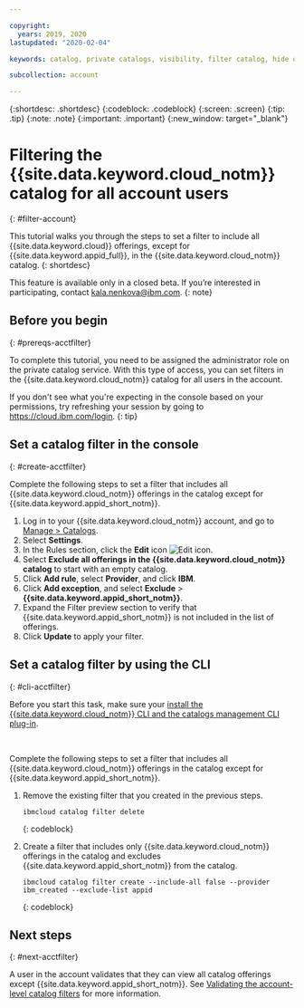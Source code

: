 ```yaml
---

copyright:
  years: 2019, 2020
lastupdated: "2020-02-04"

keywords: catalog, private catalogs, visibility, filter catalog, hide offering, catalog filtering

subcollection: account

---
```


{:shortdesc: .shortdesc}
{:codeblock: .codeblock}
{:screen: .screen}
{:tip: .tip}
{:note: .note}
{:important: .important}
{:new_window: target="_blank"}

# Filtering the {{site.data.keyword.cloud_notm}} catalog for all account users
{: #filter-account}

This tutorial walks you through the steps to set a filter to include all {{site.data.keyword.cloud}} offerings, except for {{site.data.keyword.appid_full}}, in the {{site.data.keyword.cloud_notm}} catalog.
{: shortdesc}

This feature is available only in a closed beta. If you’re interested in participating, contact kala.nenkova@ibm.com.
{: note}

## Before you begin
{: #prereqs-acctfilter}

To complete this tutorial, you need to be assigned the administrator role on the private catalog service. With this type of access, you can set filters in the {{site.data.keyword.cloud_notm}} catalog for all users in the account.

  If you don't see what you're expecting in the console based on your permissions, try refreshing your session by going to https://cloud.ibm.com/login.
  {: tip} 

## Set a catalog filter in the console
{: #create-acctfilter}

Complete the following steps to set a filter that includes all {{site.data.keyword.cloud_notm}} offerings in the catalog except for {{site.data.keyword.appid_short_notm}}.

1. Log in to your {{site.data.keyword.cloud_notm}} account, and go to [Manage > Catalogs](https://cloud.ibm.com/content-mgmt/catalogs).
1. Select **Settings**.
1. In the Rules section, click the **Edit** icon ![Edit icon](../icons/edit-tagging.svg).
1. Select **Exclude all offerings in the {{site.data.keyword.cloud_notm}} catalog** to start with an empty catalog.   
1. Click **Add rule**, select **Provider**, and click **IBM**. 
1. Click **Add exception**, and select **Exclude** > **{{site.data.keyword.appid_short_notm}}**.
1. Expand the Filter preview section to verify that {{site.data.keyword.appid_short_notm}} is not included in the list of offerings. 
1. Click **Update** to apply your filter. 

## Set a catalog filter by using the CLI 
{: #cli-acctfilter}

Before you start this task, make sure your [install the {{site.data.keyword.cloud_notm}} CLI and the catalogs management CLI plug-in](/docs/account?topic=account-manage-catalog#landing-prereqs).

<br>

Complete the following steps to set a filter that includes all {{site.data.keyword.cloud_notm}} offerings in the catalog except for {{site.data.keyword.appid_short_notm}}.  
1. Remove the existing filter that you created in the previous steps.
    ```
    ibmcloud catalog filter delete
    ```
    {: codeblock}
    
1. Create a filter that includes only {{site.data.keyword.cloud_notm}} offerings in the catalog and excludes {{site.data.keyword.appid_short_notm}} from the catalog.
    ```
    ibmcloud catalog filter create --include-all false --provider ibm_created --exclude-list appid
    ```
    {: codeblock}

## Next steps
{: #next-acctfilter}

A user in the account validates that they can view all catalog offerings except {{site.data.keyword.appid_short_notm}}. See [Validating the account-level catalog filters](/docs/account?topic=account-validate-acctfilter) for more information.
